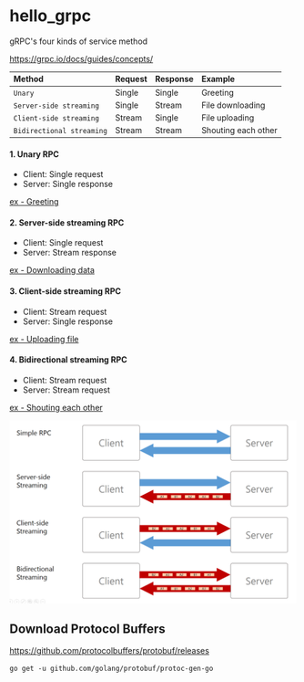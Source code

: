 # hello_grpc

gRPC's four kinds of service method

https://grpc.io/docs/guides/concepts/


|Method  | Request  | Response  |  Example |
|:---|:---|:---|:---|
| `Unary`| Single |  Single | Greeting|
| `Server-side streaming` | Single  | Stream  | File downloading|
| `Client-side streaming` | Stream  | Single  | File uploading|
| `Bidirectional streaming` | Stream | Stream  | Shouting each other|

#### 1. Unary RPC

- Client: Single request
- Server: Single response

[ex - Greeting](greeting)


#### 2. Server-side streaming RPC

- Client: Single request
- Server: Stream response


[ex - Downloading data](./download)

#### 3. Client-side streaming RPC

- Client: Stream request
- Server: Single response


[ex - Uploading file](./upload)

#### 4. Bidirectional streaming RPC  

- Client: Stream request
- Server: Stream request

[ex - Shouting each other](./referee)


![4 kinds of service method](4-kinds-of-service-method-2.png)


## Download Protocol Buffers

https://github.com/protocolbuffers/protobuf/releases

    go get -u github.com/golang/protobuf/protoc-gen-go
    
    